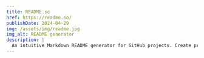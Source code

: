 ```yaml
---
title: README.so
href: https://readme.so/
publishDate: 2024-04-29
img: /assets/img/readme.jpg
img_alt: README generator
description: |
  An intuitive Markdown README generator for GitHub projects. Create professional documentation effortlessly with this simple yet powerful tool.
---
```

